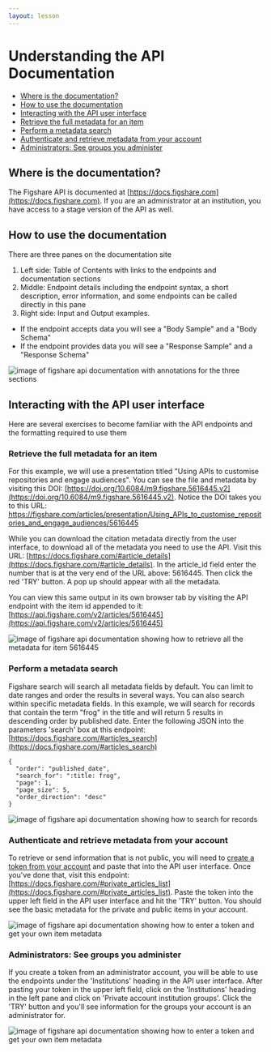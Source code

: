 ```yaml
---
layout: lesson
---
```


# Understanding the API Documentation

- [Where is the documentation?](#where-is-the-documentation)
- [How to use the documentation](#how-to-use-the-documentation)
- [Interacting with the API user interface](#interacting-with-the-api-user-interface)
 - [Retrieve the full metadata for an item](#retrieve-the-full-metadata-for-an-item)
 - [Perform a metadata search](#perform-a-metadata-search)
 - [Authenticate and retrieve metadata from your account](#authenticate-and-retrieve-metadata-from-your-account)
 - [Administrators: See groups you administer](#administrators-see-groups-you-administer)


## Where is the documentation?

The Figshare API is documented at [https://docs.figshare.com](https://docs.figshare.com). If you are an administrator at an institution, you have access to a stage version of the API as well.

## How to use the documentation

There are three panes on the documentation site
1. Left side: Table of Contents with links to the endpoints and documentation sections
2. Middle: Endpoint details including the endpoint syntax, a short description, error information, and some endpoints can be called directly in this pane
3. Right side: Input and Output examples.
 - If the endpoint accepts data you will see a "Body Sample" and a "Body Schema"
 - If the endpoint provides data you will see a "Response Sample" and a "Response Schema"

![image of figshare api documentation with annotations for the three sections](assets/api-docs.jpg)

## Interacting with the API user interface 

Here are several exercises to become familiar with the API endpoints and the formatting required to use them

### Retrieve the full metadata for an item

For this example, we will use a presentation titled "Using APIs to customise repositories and engage audiences". You can see the file and metadata by visiting this DOI: [https://doi.org/10.6084/m9.figshare.5616445.v2](https://doi.org/10.6084/m9.figshare.5616445.v2). Notice the DOI takes you to this URL:
https://figshare.com/articles/presentation/Using_APIs_to_customise_repositories_and_engage_audiences/5616445

While you can download the citation metadata directly from the user interface, to download all of the metadata you need to use the API. Visit this URL: [https://docs.figshare.com/#article_details](https://docs.figshare.com/#article_details). In the article_id field enter the number that is at the very end of the URL above: 5616445. Then click the red 'TRY' button. A pop up should appear with all the metadata.

You can view this same output in its own browser tab by visiting the API endpoint with the item id appended to it: [https://api.figshare.com/v2/articles/5616445](https://api.figshare.com/v2/articles/5616445)

![image of figshare api documentation showing how to retrieve all the metadata for item 5616445](assets/api-article-details.jpg)

### Perform a metadata search

Figshare search will search all metadata fields by default. You can limit to date ranges and order the results in several ways. You can also search within specific metadata fields. In this example, we will search for records that contain the term "frog" in the title and will return 5 results in descending order by published date. Enter the following JSON into the parameters 'search' box at this endpoint: [https://docs.figshare.com/#articles_search](https://docs.figshare.com/#articles_search)

```
{
  "order": "published_date",
  "search_for": ":title: frog",
  "page": 1,
  "page_size": 5,
  "order_direction": "desc"
}
```

![image of figshare api documentation showing how to search for records](assets/api-search.jpg)

### Authenticate and retrieve metadata from your account

To retrieve or send information that is not public, you will need to [create a token from your account](https://help.figshare.com/article/how-to-get-a-personal-token) and paste that into the API user interface. Once you've done that, visit this endpoint: [https://docs.figshare.com/#private_articles_list](https://docs.figshare.com/#private_articles_list). Paste the token into the upper left field in the API user interface and hit the 'TRY' button. You should see the basic metadata for the private and public items in your account.

![image of figshare api documentation showing how to enter a token and get your own item metadata](assets/api-get-own-items.jpg)

### Administrators: See groups you administer
If you create a token from an administrator account, you will be able to use the endpoints under the 'Institutions' heading in the API user interface. After pasting your token in the upper left field, click on the 'Institutions' heading in the left pane and click on 'Private account institution groups'. Click the 'TRY' button and you'll see information for the groups your account is an administrator for.

![image of figshare api documentation showing how to enter a token and get your own item metadata](assets/api-get-groups.jpg)

